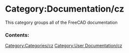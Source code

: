# Category:Documentation/cz
This category groups all of the FreeCAD documentation

### Contents:

[Category:Categories/cz](Category:Categories/cz.md) [Category:User Documentation/cz](Category:User_Documentation/cz.md)
